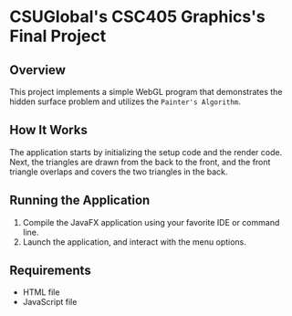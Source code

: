 # CSUGlobal's CSC405 Graphics's Final Project

## Overview
This project implements a simple WebGL program that demonstrates the hidden surface problem and utilizes the `Painter's Algorithm`.

## How It Works
The application starts by initializing the setup code and the render code. Next, the triangles are drawn from the back to the front, and the front triangle overlaps and covers the two triangles in the back.

## Running the Application
1. Compile the JavaFX application using your favorite IDE or command line.
2. Launch the application, and interact with the menu options.

## Requirements
- HTML file
- JavaScript file
